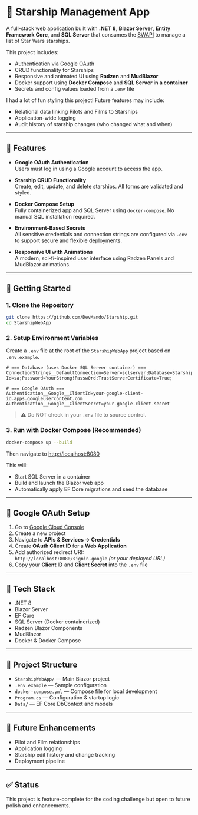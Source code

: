 # 🚀 Starship Management App

A full-stack web application built with **.NET 8**, **Blazor Server**, **Entity Framework Core**, and **SQL Server** that consumes the [SWAPI](https://swapi.info/starships) to manage a list of Star Wars starships. 

This project includes:
- Authentication via Google OAuth
- CRUD functionality for Starships
- Responsive and animated UI using **Radzen** and **MudBlazor**
- Docker support using **Docker Compose** and **SQL Server in a container**
- Secrets and config values loaded from a `.env` file

I had a lot of fun styling this project! Future features may include:
- Relational data linking Pilots and Films to Starships
- Application-wide logging
- Audit history of starship changes (who changed what and when)

---

## 🚧 Features

- **Google OAuth Authentication**  
  Users must log in using a Google account to access the app.

- **Starship CRUD Functionality**  
  Create, edit, update, and delete starships. All forms are validated and styled.

- **Docker Compose Setup**  
  Fully containerized app and SQL Server using `docker-compose`. No manual SQL installation required.

- **Environment-Based Secrets**  
  All sensitive credentials and connection strings are configured via `.env` to support secure and flexible deployments.

- **Responsive UI with Animations**  
  A modern, sci-fi-inspired user interface using Radzen Panels and MudBlazor animations.

---

## 🔧 Getting Started

### 1. Clone the Repository

```bash
git clone https://github.com/DevMando/Starship.git
cd StarshipWebApp
```

### 2. Setup Environment Variables

Create a `.env` file at the root of the `StarshipWebApp` project based on `.env.example`.

```env
# === Database (uses Docker SQL Server container) ===
ConnectionStrings__DefaultConnection=Server=sqlserver;Database=StarshipDb;User Id=sa;Password=YourStrong!Passw0rd;TrustServerCertificate=True;

# === Google OAuth ===
Authentication__Google__ClientId=your-google-client-id.apps.googleusercontent.com
Authentication__Google__ClientSecret=your-google-client-secret
```

> ⚠️ Do NOT check in your `.env` file to source control.

### 3. Run with Docker Compose (Recommended)

```bash
docker-compose up --build
```

Then navigate to [http://localhost:8080](http://localhost:8080)

This will:
- Start SQL Server in a container
- Build and launch the Blazor web app
- Automatically apply EF Core migrations and seed the database

---

## 🔐 Google OAuth Setup

1. Go to [Google Cloud Console](https://console.cloud.google.com/)
2. Create a new project
3. Navigate to **APIs & Services → Credentials**
4. Create **OAuth Client ID** for a **Web Application**
5. Add authorized redirect URI:  
   `http://localhost:8080/signin-google` *(or your deployed URL)*
6. Copy your **Client ID** and **Client Secret** into the `.env` file

---

## 🧪 Tech Stack

- .NET 8
- Blazor Server
- EF Core
- SQL Server (Docker containerized)
- Radzen Blazor Components
- MudBlazor
- Docker & Docker Compose

---

## 📂 Project Structure

- `StarshipWebApp/` — Main Blazor project
- `.env.example` — Sample configuration
- `docker-compose.yml` — Compose file for local development
- `Program.cs` — Configuration & startup logic
- `Data/` — EF Core DbContext and models

---

## 🎯 Future Enhancements

- Pilot and Film relationships
- Application logging
- Starship edit history and change tracking
- Deployment pipeline

---

## ✅ Status

This project is feature-complete for the coding challenge but open to future polish and enhancements.
